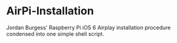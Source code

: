 AirPi-Installation
==================

Jordan Burgess' Raspberry Pi iOS 6 Airplay installation procedure condensed into one simple shell script.
